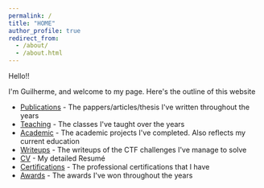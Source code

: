 ```yaml
---
permalink: /
title: "HOME"
author_profile: true
redirect_from: 
  - /about/
  - /about.html
---
```


Hello!!

I'm Guilherme, and welcome to my page. Here's the outline of this website

+ [Publications](./publications.html) - The pappers/articles/thesis I've written throughout the years
+ [Teaching](./teaching.html) - The classes I've taught over the years
+ [Academic](./academic.html) - The academic projects I've completed. Also reflects my current education
+ [Writeups](./writeups.html) - The writeups of the CTF challenges I've manage to solve
+ [CV](./cv.md) - My detailed Resumé
+ [Certifications](./certifications.html) - The professional certifications that I have
+ [Awards](./awards.html) - The awards I've won throughout the years
